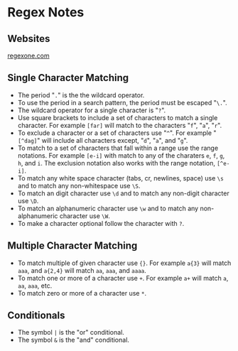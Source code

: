 # Regex Notes

Websites
--------
[regexone.com](http://regexone.com/)

Single Character Matching
-------------------------
* The period "`.`" is the the wildcard operator.
* To use the period in a search pattern, the period must be escaped "`\.`".
* The wildcard operator for a single character is "`?`".
* Use square brackets to include a set of characters to match a single character.
  For example `[far]` will match to the characters "`f`", "`a`", "`r`".
* To exclude a character or a set of characters use "`^`". For example "`[^dag]`"
  will include all characters except, "`d`", "`a`", and "`g`".
* To match to a set of characters that fall within a range use the range notations.
  For example `[e-i]` with match to any of the charaters `e`, `f`, `g`, `h`, and `i`.
  The exclusion notation also works with the range notation, `[^e-i]`.
* To match any white space character (tabs, cr, newlines, space) use `\s` and to
  match any non-whitespace use `\S`.
* To match an digit character use `\d` and to match any non-digit character use `\D`.
* To match an alphanumeric character use `\w` and to match any non-alphanumeric
  character use `\W`.
* To make a character optional follow the character with `?`.
  
Multiple Character Matching
---------------------------
* To match multiple of given character use `{}`. For example `a{3}` will match `aaa`,
  and `a{2,4}` will match `aa`, `aaa`, and `aaaa`.
* To match one or more of a character use `+`. For example `a+` will match `a`, `aa`, `aaa`, etc.
* To match zero or more of a character use `*`.

Conditionals
------------
* The symbol `|` is the "or" conditional.
* The symbol `&` is the "and" conditional.
